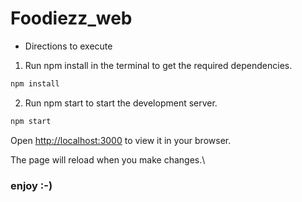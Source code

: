 # Foodiezz_web

* Directions to execute 
1. Run npm install in the terminal to get the required dependencies.
```bash
npm install
```
2. Run npm start to start the development server.
```bash
npm start
```
Open [http://localhost:3000](http://localhost:3000) to view it in your browser.

The page will reload when you make changes.\

### enjoy :-)
